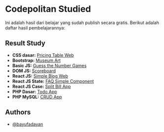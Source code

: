 
# Codepolitan Studied

Ini adalah hasil dari belajar yang sudah publish secara gratis. Berikut adalah daftar hasil pembelajarannya:

## Result Study

 - **CSS dasar:** [Pricing Table Web](https://bayufadayan.github.io/study-repo/codepolitan/Studi%20Kasus%20CSS%20-%20Membuat%20Tabel%20Pricing%20dengan%20Flexbox/#)
 - **Bootstrap:** [Museum Art](https://bayufadayan.github.io/study-repo/codepolitan/Studi%20Kasus%20Bootstrap%20-%20Landing%20Page%20Responsive%20Museum%20Art/)
 - **Basic JS:** [Guess the Number Games](https://bayufadayan.github.io/study-repo/codepolitan/Studi%20Kasus%20JS%20-%20Game%20Tebakan%20dengan%20While/)
 - **DOM JS:** [Scoreboard](https://bayufadayan.github.io/study-repo/codepolitan/Studi%20Kasus%20DOM%20-%20Papan%20Script/)
 - **React JS:** [Simple Blog Web](https://react-simple-blog-six.vercel.app/)
 - **React JS State:** [FAQ Simple Component](https://react-faq-components.vercel.app/)
 - **React JS Case:** [Split Bill App](https://react-split-bill-app.vercel.app/)
 - **PHP Dasar:** [Todo App](https://php-todo-app-phi.vercel.app/)
 - **PHP MySQL:** [CRUD App](https://phpmysql-crud.vercel.app/)


## Authors

- [@bayufadayan](https://www.github.com/bayufadayan)

